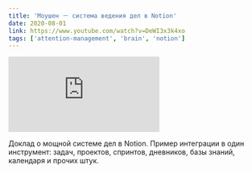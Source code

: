 ```yaml
---
title: 'Моушен － система ведения дел в Notion'
date: 2020-08-01
link: https://www.youtube.com/watch?v=DeWI3x3k4xo
tags: ['attention-management', 'brain', 'notion']
---
```


<Embed
  src="https://www.youtube.com/embed/DeWI3x3k4xo"
/>

Доклад о мощной системе дел в Notion. Пример интеграции в один инструмент: задач, проектов, спринтов, дневников, базы знаний, календаря и прочих штук.

